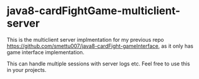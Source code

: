# java8-cardFightGame-multiclient-server

This is the multiclient server implmentation for my previous repo https://github.com/smettu007/java8-cardFight-gameInterface,
as it only has game interface implementation.

This can handle multiple sessions with server logs etc. Feel free to use this in your projects.
